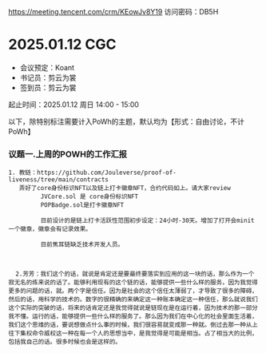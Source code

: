 https://meeting.tencent.com/crm/KEowJv8Y19
访问密码：DB5H

# 2025.01.12 CGC


- 会议预定：Koant
- 书记员：剪云为裳
- 签到员：剪云为裳

起止时间：2025.01.12 周日 14:00 - 15:00

以下，除特别标注需要计入PoWh的主题，默认均为【形式：自由讨论，不计PoWh】

### 议题一.上周的POWH的工作汇报
    1. 教链：https://github.com/Jouleverse/proof-of-liveness/tree/main/contracts 
       弄好了core身份标识NFT以及链上打卡徽章NFT，合约代码如上。请大家review
             JVCore.sol 是 core身份标识NFT
             POPBadge.sol是打卡徽章NFT

             目前设计的是链上打卡活跃性范围初步设定：24小时-30天。增加了打开会minit一个徽章，徽章会有记录效果。

             目前焦耳链缺乏技术开发人员。



      2.芳芳：我们这个的话，就说是肯定还是要最终要落实到应用的这一块的话，那么作为一个寂无名的练来说的话了。能够利用现有的这个链的话，能够提供一些什么样的服务，因为我觉得更多的问题的话，就。两个字是信任。因为是社会的这个信任太薄弱了，才导致了很多的障碍，然后的话，用科学的技术的。数字的很精确的来确定这一种账本确定这一种信任，那么就说我们这个实际的突破的话，将来的话肯定还是我觉得就说是链现在是在运行着，因为技术的那一部分我不懂。运行的话，能够提供一些什么样的服务了。那么因为我们在中心化的社会里面生活着，我们这个思维的话，要说想做点什么事的时候，我们很容易就变成那一种就。倒过去那一种从上往下集权命令威权这一种在每一个人的思想当中，是我觉得是可能是相当。占了相当大的比例，包括我自己的话。很多时候也会是这样的。


      
   
    


  

    


    

